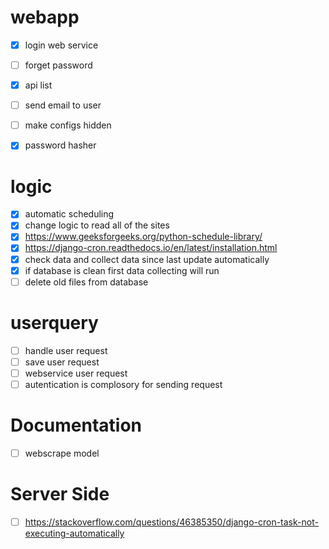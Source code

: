 # webapp
- [x] login web service
- [ ] forget password
- [x] api list
- [ ] send email to user
- [ ] make configs hidden
- [x] password hasher


# logic
- [x] automatic scheduling 
- [x] change logic to read all of the sites
- [x] https://www.geeksforgeeks.org/python-schedule-library/
- [x] https://django-cron.readthedocs.io/en/latest/installation.html
- [x] check data and collect data since last update automatically
- [x] if database is clean first data collecting will run
- [ ] delete old files from database

# userquery
- [ ] handle user request
- [ ] save user request
- [ ] webservice  user request
- [ ] autentication is complosory for sending request

# Documentation
- [ ] webscrape model

# Server Side
- [ ] https://stackoverflow.com/questions/46385350/django-cron-task-not-executing-automatically




